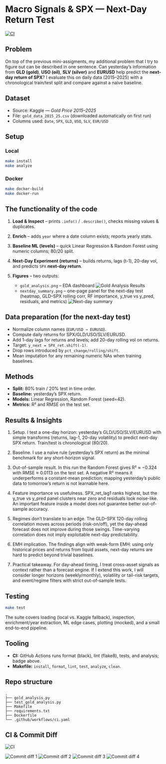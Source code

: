# Macro Signals & SPX — Next-Day Return Test

[![CI](https://github.com/XueXinping18/ids_706/actions/workflows/ci.yaml/badge.svg)](https://github.com/XueXinping18/ids_706/actions/workflows/ci.yaml)

## Problem

On top of the previous mini-assigments, my additional problem that I try to figure out can be described in one sentence. Can yesterday’s information from **GLD (gold)**, **USO (oil)**, **SLV (silver)** and **EURUSD** help predict the **next-day return of SPX**?
I evaluate this on daily data (2015–2025) with a chronological train/test split and compare against a naïve baseline.

## Dataset

* Source: Kaggle — *Gold Price 2015–2025*
* File: `gold_data_2015_25.csv` (downloaded automatically on first run)
* Columns used: `Date`, `SPX`, `GLD`, `USO`, `SLV`, `EUR/USD`

## Setup

### Local

```bash
make install
make analyze
```

### Docker

```bash
make docker-build
make docker-run
```

## The functionality of the code

1. **Load & Inspect** – prints `.info()` / `.describe()`, checks missing values & duplicates.
2. **Enrich** – adds `year` where a date column exists; reports yearly stats.
3. **Baseline ML (levels)** – quick Linear Regression & Random Forest using numeric columns; 80/20 split.
4. **Next-Day Experiment (returns)** – builds returns, lags (t-1), 20-day vol, and predicts `SPX` **next-day return**.
5. **Figures** – two outputs:

   * `gold_analysis.png` – EDA dashboard
     ![Gold Analysis Results](gold_analysis.png)
   * `nextday_summary.png` – one-page panel for the next-day test (heatmap, GLD–SPX rolling corr, RF importance, y_true vs y_pred, residuals, and metrics)
     ![Next-day summary](nextday_summary.png)

## Data preparation (for the next-day test)

* Normalize column names (`EUR/USD → EURUSD`).
* Compute daily returns for SPX/GLD/USO/SLV/EURUSD.
* Add 1-day lags for returns and levels; add 20-day rolling vol on returns.
* Target: `y_next = SPX_ret.shift(-1)`.
* Drop rows introduced by `pct_change/rolling/shift`.
* Mean imputation for any remaining numeric NAs when training baselines.

## Methods

* **Split:** 80% train / 20% test in time order.
* **Baseline:** yesterday’s SPX return.
* **Models:** Linear Regression, Random Forest (seed=42).
* **Metrics:** R² and RMSE on the test set.

## Results & Insights

1) Setup. I test a one-day horizon: yesterday’s GLD/USO/SLV/EURUSD with simple transforms (returns, lag-1, 20-day volatility) to predict next-day SPX return. Train/test is chronological (80/20).

2) Baseline. I use a naïve rule (yesterday’s SPX return) as the minimal benchmark for any short-horizon signal.

3) Out-of-sample result. In this run the Random Forest gives R² ≈ −0.324 with RMSE ≈ 0.0113 on the test set. A negative R² means it underperforms a constant-mean prediction; mapping yesterday’s public data to tomorrow’s return is not learnable here.

4) Feature importance vs usefulness. SPX_ret_lag1 ranks highest, but the y_true vs y_pred panel clusters near zero and residuals look noise-like. An important feature inside a model does not guarantee better out-of-sample accuracy.

5) Regimes don’t translate to an edge. The GLD–SPX 120-day rolling correlation moves across periods (risk-on/off), yet the day-ahead forecast does not improve during those swings. Time-varying correlation does not imply exploitable next-day predictability.

6) EMH implication. The findings align with weak-form EMH: using only historical prices and returns from liquid assets, next-day returns are hard to predict beyond trivial baselines.

7) Practical takeaway. For day-ahead timing, I treat cross-asset signals as context rather than a forecast engine. If I extend this work, I will consider longer horizons (weekly/monthly), volatility or tail-risk targets, and event/regime filters with strict out-of-sample tests.


## Testing

```bash
make test
```

The suite covers loading (local vs. Kaggle fallback), inspection, enrichment/year extraction, ML edge cases, plotting (mocked), and a small end-to-end pipeline.

## Tooling

* **CI:** GitHub Actions runs format (black), lint (flake8), tests, and analysis; badge above.
* **Makefile:** `install`, `format`, `lint`, `test`, `analyze`, `clean`.

## Repo structure

```
.
├── gold_analysis.py
├── test_gold_analysis.py
├── Makefile
├── requirements.txt
├── Dockerfile
└── .github/workflows/ci.yaml
```

## CI & Commit Diff
![CI](ci.png)

![Commit diff 1](diff1.png)
![Commit diff 2](diff2.png)
![Commit diff 3](diff3.png)
![Commit diff 4](diff4.png)
